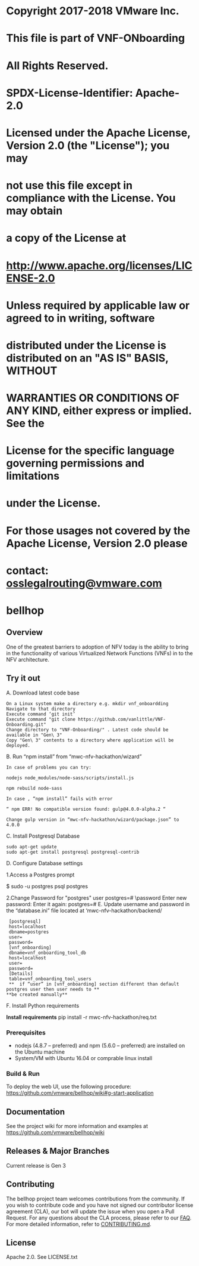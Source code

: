 # #########################################################################
# Copyright 2017-2018 VMware Inc.
# This file is part of VNF-ONboarding
# All Rights Reserved.
#
# SPDX-License-Identifier: Apache-2.0
#
# Licensed under the Apache License, Version 2.0 (the "License"); you may
# not use this file except in compliance with the License. You may obtain
# a copy of the License at
#
#         http://www.apache.org/licenses/LICENSE-2.0
#
# Unless required by applicable law or agreed to in writing, software
# distributed under the License is distributed on an "AS IS" BASIS, WITHOUT
# WARRANTIES OR CONDITIONS OF ANY KIND, either express or implied. See the
# License for the specific language governing permissions and limitations
# under the License.
#
# For those usages not covered by the Apache License, Version 2.0 please
# contact:  osslegalrouting@vmware.com

# ##########################################################################


# bellhop

## Overview

One of the greatest barriers to adoption of NFV today is the ability to bring in the functionality of various Virtualized Network Functions (VNFs) in to the NFV architecture.

## Try it out

A. Download latest code base

    On a Linux system make a directory e.g. mkdir vnf_onboardding
    Navigate to that directory
    Execute command ‘git init’
    Execute command "git clone https://github.com/vanlittle/VNF-Onboarding.git"
    Change directory to "VNF-Onboarding/" . Latest code should be available in "Gen\ 3"
    Copy "Gen\ 3" contents to a directory where application will be deployed.

B. Run “npm install” from “mwc-nfv-hackathon/wizard”

    In case of problems you can try:

    nodejs node_modules/node-sass/scripts/install.js

    npm rebuild node-sass

    In case , “npm install” fails with error

    “ npm ERR! No compatible version found: gulp@4.0.0-alpha.2 “

    Change gulp version in “mwc-nfv-hackathon/wizard/package.json” to 4.0.0

C. Install Postgresql Database

    sudo apt-get update
    sudo apt-get install postgresql postgresql-contrib

D. Configure Database settings

1.Access a Postgres prompt

$ sudo -u postgres psql postgres

2.Change Password for "postgres" user postgres=# \password Enter new password: Enter it again: postgres=#
E. Update username and password in the “database.ini” file located at ‘mwc-nfv-hackathon/backend/

     [postgresql]
     host=localhost
     dbname=postgres
     user=
     password=
     [vnf_onboarding]
     dbname=vnf_onboarding_tool_db
     host=localhost
     user=
     password=
     [Details]
     table=vnf_onboarding_tool_users 
     **  if “user” in [vnf_onboarding] section different than default postgres user then user needs to **
    **be created manually**

F. Install Python requirements

**Install requirements**
  pip install -r mwc-nfv-hackathon/req.txt



### Prerequisites

* nodejs (4.8.7 – preferred) and npm (5.6.0 – preferred) are installed on the Ubuntu machine
* System/VM with Ubuntu 16.04 or comprable linux install

### Build & Run
To deploy the web UI, use the following procedure: https://github.com/vmware/bellhop/wiki#g-start-application


## Documentation
See the project wiki for more information and examples at https://github.com/vmware/bellhop/wiki

## Releases & Major Branches
Current release is Gen 3

## Contributing

The bellhop project team welcomes contributions from the community. If you wish to contribute code and you have not
signed our contributor license agreement (CLA), our bot will update the issue when you open a Pull Request. For any
questions about the CLA process, please refer to our [FAQ](https://cla.vmware.com/faq). For more detailed information,
refer to [CONTRIBUTING.md](CONTRIBUTING.md).

## License
Apache 2.0. See LICENSE.txt
